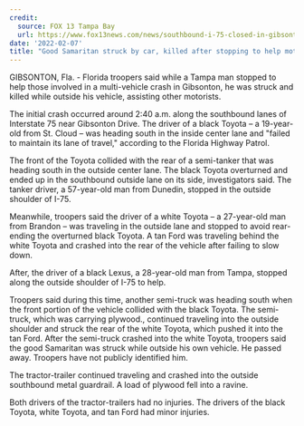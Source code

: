 ```yaml
---
credit:
  source: FOX 13 Tampa Bay
  url: https://www.fox13news.com/news/southbound-i-75-closed-in-gibsonton-for-deadly-crash
date: '2022-02-07'
title: "Good Samaritan struck by car, killed after stopping to help motorists involved in I-75 crash in Gibsonton"
---
```

GIBSONTON, Fla. - Florida troopers said while a Tampa man stopped to help those involved in a multi-vehicle crash in Gibsonton, he was struck and killed while outside his vehicle, assisting other motorists.

The initial crash occurred around 2:40 a.m. along the southbound lanes of Interstate 75 near Gibsonton Drive. The driver of a black Toyota – a 19-year-old from St. Cloud – was heading south in the inside center lane and "failed to maintain its lane of travel," according to the Florida Highway Patrol. 

The front of the Toyota collided with the rear of a semi-tanker that was heading south in the outside center lane. The black Toyota overturned and ended up in the southbound outside lane on its side, investigators said. The tanker driver, a 57-year-old man from Dunedin, stopped in the outside shoulder of I-75. 

Meanwhile, troopers said the driver of a white Toyota – a 27-year-old man from Brandon – was traveling in the outside lane and stopped to avoid rear-ending the overturned black Toyota. A tan Ford was traveling behind the white Toyota and crashed into the rear of the vehicle after failing to slow down.

After, the driver of a black Lexus, a 28-year-old man from Tampa, stopped along the outside shoulder of I-75 to help.

Troopers said during this time, another semi-truck was heading south when the front portion of the vehicle collided with the black Toyota. The semi-truck, which was carrying plywood., continued traveling into the outside shoulder and struck the rear of the white Toyota, which pushed it into the tan Ford. After the semi-truck crashed into the white Toyota, troopers said the good Samaritan was struck while outside his own vehicle. He passed away. Troopers have not publicly identified him.

The tractor-trailer continued traveling and crashed into the outside southbound metal guardrail. A load of plywood fell into a ravine.  

Both drivers of the tractor-trailers had no injuries. The drivers of the black Toyota, white Toyota, and tan Ford had minor injuries.
